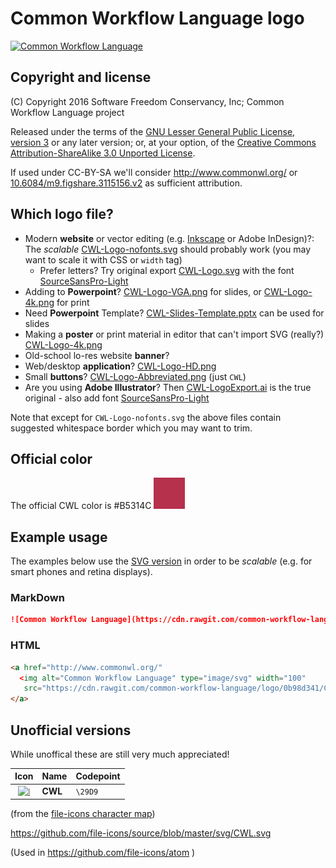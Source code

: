 # Common Workflow Language logo

<a href="https://cdn.rawgit.com/common-workflow-language/logo/0b98d341/CWL-Logo-nofonts.svg">
<img alt="Common Workflow Language" 
   src="https://cdn.rawgit.com/common-workflow-language/logo/0b98d341/CWL-Logo-nofonts.svg" type="image/svg" width="200">
</a>

## Copyright and license

(C) Copyright 2016 Software Freedom Conservancy, Inc; Common Workflow Language project

Released under the terms of
the [GNU Lesser General Public License, version 3](https://www.gnu.org/licenses/lgpl-3.0.html) or any later version; 
or, at your option, of
the [Creative Commons Attribution-ShareAlike 3.0 Unported License](https://creativecommons.org/licenses/by-sa/3.0/).

If used under CC-BY-SA we'll consider http://www.commonwl.org/ or [10.6084/m9.figshare.3115156.v2](https://doi.org/10.6084/m9.figshare.3115156.v2) as sufficient attribution.

## Which logo file?

* Modern **website** or vector editing (e.g. [Inkscape](https://inkscape.org/en/) or Adobe InDesign)?: The _scalable_ [CWL-Logo-nofonts.svg](CWL-Logo-nofonts.svg) should probably work (you may want to scale it with CSS or `width` tag)
  * Prefer letters? Try original export [CWL-Logo.svg](CWL-Logo.svg) with the font [SourceSansPro-Light](https://github.com/adobe-fonts/source-sans-pro)
* Adding to **Powerpoint**? [CWL-Logo-VGA.png](CWL-Logo-VGA.png) for slides, or [CWL-Logo-4k.png](CWL-Logo-4k.png) for print 
* Need **Powerpoint** Template? [CWL-Slides-Template.pptx](CWL-Slides-Template.pptx) can be used for slides
* Making a **poster** or print material in editor that can't import SVG (really?) [CWL-Logo-4k.png](CWL-Logo-4k.png)
* Old-school lo-res website **banner**? [](CWL-Logo-Header.png)
* Web/desktop **application**? [CWL-Logo-HD.png](CWL-Logo-HD.png)
* Small **buttons**? [CWL-Logo-Abbreviated.png](CWL-Logo-Abbreviated.png) (just `CWL`)
* Are you using **Adobe Illustrator**? Then [CWL-LogoExport.ai](CWL-LogoExport.ai) is the true original - also add font [SourceSansPro-Light](https://github.com/adobe-fonts/source-sans-pro)

Note that except for `CWL-Logo-nofonts.svg` the above files contain suggested whitespace border which you may want to trim.

## Official color

The official CWL color is #B5314C
![Official CWL color example, B5314C](CWL_primary_color_B5314C.png)

## Example usage

The examples below use the [SVG version](CWL-Logo-nofonts.svg) in order to be _scalable_ (e.g. for smart phones and retina displays).

### MarkDown

```markdown
![Common Workflow Language](https://cdn.rawgit.com/common-workflow-language/logo/0b98d341/CWL-Logo-nofonts.svg)
```

### HTML

```html
<a href="http://www.commonwl.org/" 
  <img alt="Common Workflow Language" type="image/svg" width="100"
   src="https://cdn.rawgit.com/common-workflow-language/logo/0b98d341/CWL-Logo-nofonts.svg" >
</a>
```

## Unofficial versions

While unoffical these are still very much appreciated!

<table>
   	<thead>
		<tr>
			<th>Icon</th>
			<th>Name</th>
			<th>Codepoint</th>
		</tr>
	</thead>
<tbody><tr><td align="center"><a name="CWL" href="https://cdn.rawgit.com/file-icons/source/master/svg/CWL.svg"><img src="https://cdn.rawgit.com/file-icons/source/master/svg/CWL.svg" height="34" valign="bottom" hspace="3" alt="&#x29D9;"/></a></td><td><b>CWL</b></td><td><a name="29D9"></a><code>\29D9</code></td></tr></tbody>
</table>

(from the [file-icons character map](https://github.com/file-icons/source/blob/master/charmap.md))

https://github.com/file-icons/source/blob/master/svg/CWL.svg


(Used in https://github.com/file-icons/atom )
